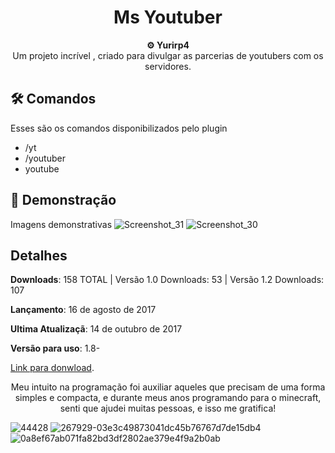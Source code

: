 <h1 align="center">Ms Youtuber</h1>

<div align="center">
  <strong>⚙️ Yurirp4</strong>
</div>
<div align="center">
  Um projeto incrível , criado para divulgar as parcerias de youtubers com os servidores.
</div>

## 🛠️ Comandos

Esses são os comandos disponibilizados pelo plugin

- /yt
- /youtuber
- youtube

## 🚀 Demonstração
Imagens demonstrativas 
![Screenshot_31](https://github.com/user-attachments/assets/4fdda08c-8e8a-4a4b-8226-d2ed1cdfe97a)
![Screenshot_30](https://github.com/user-attachments/assets/b40cdcae-9701-4969-89f7-c21481c1f2a4)







## Detalhes
**Downloads**: 158 TOTAL | Versão 1.0 Downloads: 53 | Versão 1.2 Downloads: 107

**Lançamento**:  16 de agosto de 2017

**Ultima Atualizaçã**: 14 de outubro de 2017

**Versão para uso**: 1.8-

<a href="https://www.spigotmc.org/resources/msyotube-apenas-mais-1-plugin-da-linha-msplugins.45824/history">Link para donwload</a>.


<div align="center">
  Meu intuito na programação foi auxiliar aqueles que precisam de uma forma simples e compacta, e durante meus anos programando para o minecraft, senti que ajudei muitas pessoas, e isso me gratifica!
</div>

![44428](https://github.com/user-attachments/assets/9723d2b2-012f-4c65-a219-c6997f1599e7)  ![267929-03e3c49873041dc45b76767d7de15db4](https://github.com/user-attachments/assets/e38949b4-73a1-48d9-8669-b4b6b90be115) ![0a8ef67ab071fa82bd3df2802ae379e4f9a2b0ab](https://github.com/user-attachments/assets/3af65b8e-f4a9-4fd1-a31e-6c0a1cb22ece)
